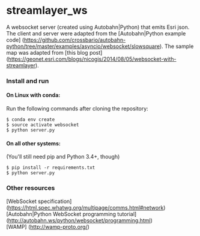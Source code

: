 # streamlayer_ws
A websocket server (created using Autobahn|Python) that emits Esri json.   
The client and server were adapted from the [Autobahn|Python example code] (https://github.com/crossbario/autobahn-python/tree/master/examples/asyncio/websocket/slowsquare).
The sample map was adapted from [this blog post] (https://geonet.esri.com/blogs/nicogis/2014/08/05/websocket-with-streamlayer).

### Install and run   
#### On Linux with conda:
Run the following commands after cloning the repository:
```shell
$ conda env create
$ source activate websocket
$ python server.py
```
#### On all other systems:
(You'll still need pip and Python 3.4+, though)
```shell
$ pip install -r requirements.txt
$ python server.py
```

### Other resources
[WebSocket specification] (https://html.spec.whatwg.org/multipage/comms.html#network)  
[Autobahn|Python WebSocket programming tutorial] (http://autobahn.ws/python/websocket/programming.html)  
[WAMP] (http://wamp-proto.org/)  
